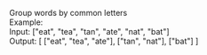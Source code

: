 Group words by common letters
<br>Example:
<br>Input: ["eat", "tea", "tan", "ate", "nat", "bat"]
<br>Output: [ ["eat", "tea", "ate"], ["tan", "nat"], ["bat"] ]